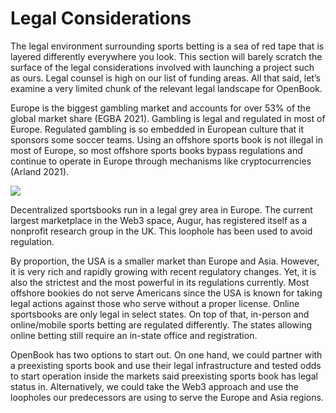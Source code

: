 # Legal Considerations

The legal environment surrounding sports betting is a sea of red tape that is layered differently everywhere you look. This section will barely scratch the surface of the legal considerations involved with launching a project such as ours. Legal counsel is high on our list of funding areas. All that said, let’s examine a very limited chunk of the relevant legal landscape for OpenBook.

Europe is the biggest gambling market and accounts for over 53% of the global market share (EGBA 2021). Gambling is legal and regulated in most of Europe. Regulated gambling is so embedded in European culture that it sponsors some soccer teams. Using an offshore sports book is not illegal in most of Europe, so most offshore sports books bypass regulations and continue to operate in Europe through mechanisms like cryptocurrencies (Arland 2021).

![](https://lh5.googleusercontent.com/7WDGJbhRQlqllssBmJrsZpKAGge5mkBpUnSq1WiHGsbddNGrjYkBKUZNu-bjyOnMsQ9FhpHL8kQTFj2MlH0piVrQ55f2KOgrPRuwEvaUq2vj471320pg83ZlZkXNeJDBJvaTjGY)

Decentralized sportsbooks run in a legal grey area in Europe. The current largest marketplace in the Web3 space, Augur, has registered itself as a nonprofit research group in the UK. This loophole has been used to avoid regulation.

By proportion, the USA is a smaller market than Europe and Asia. However, it is very rich and rapidly growing with recent regulatory changes. Yet, it is also the strictest and the most powerful in its regulations currently. Most offshore bookies do not serve Americans since the USA is known for taking legal actions against those who serve without a proper license. Online sportsbooks are only legal in select states. On top of that, in-person and online/mobile sports betting are regulated differently. The states allowing online betting still require an in-state office and registration.

OpenBook has two options to start out. On one hand, we could partner with a preexisting sports book and use their legal infrastructure and tested odds to start operation inside the markets said preexisting sports book has legal status in. Alternatively, we could take the Web3 approach and use the loopholes our predecessors are using to serve the Europe and Asia regions.
